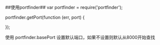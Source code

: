  
##使用portfinder##
 var portfinder = require('portfinder');
 
  portfinder.getPort(function (err, port) {
   
  });


  使用 portfinder.basePort 设置默认端口，如果不设置则默认从8000开始查找